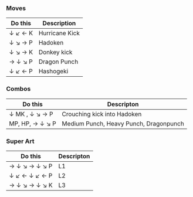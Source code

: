 
### Moves
| Do this | Description |
| ------- | ----------- |
|↓ ↙ ← K| Hurricane Kick |
|↓ ↘ → P| Hadoken |
|↓ ↘ → K| Donkey kick |
|→ ↓ ↘ P| Dragon Punch |
|↓ ↙ ← P| Hashogeki |

### Combos
| Do this | Descripton |
| ------- | ---------- |
|↓ MK , ↓ ↘ → P | Crouching kick into Hadoken |  
|MP, HP, → ↓ ↘ P | Medium Punch, Heavy Punch, Dragonpunch |   

### Super Art
| Do this | Descripton |
| ------- | ---------- |
| → ↓ ↘ → ↓ ↘ P| L1 |
| ↓ ↙ ← ↓ ↙ ← P | L2 |  
| → ↓ ↘ → ↓ ↘ K | L3 |

